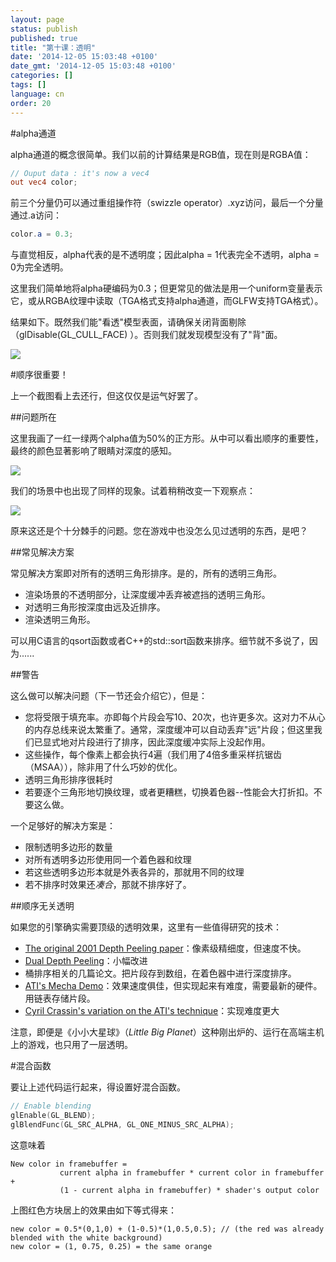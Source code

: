 ```yaml
---
layout: page
status: publish
published: true
title: "第十课：透明"
date: '2014-12-05 15:03:48 +0100'
date_gmt: '2014-12-05 15:03:48 +0100'
categories: []
tags: []
language: cn
order: 20
---
```


#alpha通道

alpha通道的概念很简单。我们以前的计算结果是RGB值，现在则是RGBA值：
``` glsl fs
// Ouput data : it's now a vec4
out vec4 color;
```
前三个分量仍可以通过重组操作符（swizzle operator）.xyz访问，最后一个分量通过.a访问：
``` glsl fs
color.a = 0.3;
```
与直觉相反，alpha代表的是不透明度；因此alpha = 1代表完全不透明，alpha = 0为完全透明。

这里我们简单地将alpha硬编码为0.3；但更常见的做法是用一个uniform变量表示它，或从RGBA纹理中读取（TGA格式支持alpha通道，而GLFW支持TGA格式）。

结果如下。既然我们能"看透"模型表面，请确保关闭背面剔除（glDisable(GL_CULL_FACE) ）。否则我们就发现模型没有了"背"面。

![]({{site.baseurl}}/assets/images/tuto-10-transparency/transparencyok.png)


#顺序很重要！

上一个截图看上去还行，但这仅仅是运气好罢了。

##问题所在

这里我画了一红一绿两个alpha值为50%的正方形。从中可以看出顺序的重要性，最终的颜色显著影响了眼睛对深度的感知。

![]({{site.baseurl}}/assets/images/tuto-10-transparency/transparencyorder.png)


我们的场景中也出现了同样的现象。试着稍稍改变一下观察点：

![]({{site.baseurl}}/assets/images/tuto-10-transparency/transparencybad.png)


原来这还是个十分棘手的问题。您在游戏中也没怎么见过透明的东西，是吧？

##常见解决方案

常见解决方案即对所有的透明三角形排序。是的，所有的透明三角形。

* 渲染场景的不透明部分，让深度缓冲丢弃被遮挡的透明三角形。
* 对透明三角形按深度由远及近排序。
* 渲染透明三角形。

可以用C语言的qsort函数或者C++的std::sort函数来排序。细节就不多说了，因为......

##警告

这么做可以解决问题（下一节还会介绍它），但是：

* 您将受限于填充率。亦即每个片段会写10、20次，也许更多次。这对力不从心的内存总线来说太繁重了。通常，深度缓冲可以自动丢弃"远"片段；但这里我们已显式地对片段进行了排序，因此深度缓冲实际上没起作用。
* 这些操作，每个像素上都会执行4遍（我们用了4倍多重采样抗锯齿（MSAA）），除非用了什么巧妙的优化。
* 透明三角形排序很耗时
* 若要逐个三角形地切换纹理，或者更糟糕，切换着色器--性能会大打折扣。不要这么做。

一个足够好的解决方案是：

* 限制透明多边形的数量
* 对所有透明多边形使用同一个着色器和纹理
* 若这些透明多边形本就是外表各异的，那就用不同的纹理
* 若不排序时效果还*凑合*，那就不排序好了。


##顺序无关透明

如果您的引擎确实需要顶级的透明效果，这里有一些值得研究的技术：

* [The original 2001 Depth Peeling paper](http://citeseerx.ist.psu.edu/viewdoc/download?doi=10.1.1.18.9286&rep=rep1&type=pdf)：像素级精细度，但速度不快。
* [Dual Depth Peeling](http://developer.download.nvidia.com/SDK/10/opengl/src/dual_depth_peeling/doc/DualDepthPeeling.pdf)：小幅改进
* 桶排序相关的几篇论文。把片段存到数组，在着色器中进行深度排序。
* [ATI's Mecha Demo](http://fr.slideshare.net/hgruen/oit-and-indirect-illumination-using-dx11-linked-lists)：效果速度俱佳，但实现起来有难度，需要最新的硬件。用链表存储片段。
* [Cyril Crassin's variation on the ATI's  technique](http://blog.icare3d.org/2010/07/opengl-40-abuffer-v20-linked-lists-of.html)：实现难度更大

注意，即便是《小小大星球》（*Little Big Planet*）这种刚出炉的、运行在高端主机上的游戏，也只用了一层透明。

#混合函数

要让上述代码运行起来，得设置好混合函数。
``` cpp
// Enable blending
glEnable(GL_BLEND);
glBlendFunc(GL_SRC_ALPHA, GL_ONE_MINUS_SRC_ALPHA);
```
这意味着
```
New color in framebuffer =
           current alpha in framebuffer * current color in framebuffer +
           (1 - current alpha in framebuffer) * shader's output color
```
上图红色方块居上的效果由如下等式得来：
```
new color = 0.5*(0,1,0) + (1-0.5)*(1,0.5,0.5); // (the red was already blended with the white background)
new color = (1, 0.75, 0.25) = the same orange

```
 

 
